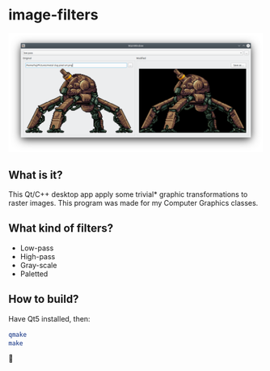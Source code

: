 # image-filters
![screenshot low-pass](docs/screenshot-low-pass.png "Screenshot of low-pass filter in use.")


## What is it?
This Qt/C++ desktop app apply some trivial* graphic transformations to raster images.
This program was made for my Computer Graphics classes.

## What kind of filters?
- Low-pass
- High-pass
- Gray-scale
- Paletted

## How to build?
Have Qt5 installed, then:
```sh
qmake
make
```
🤙
